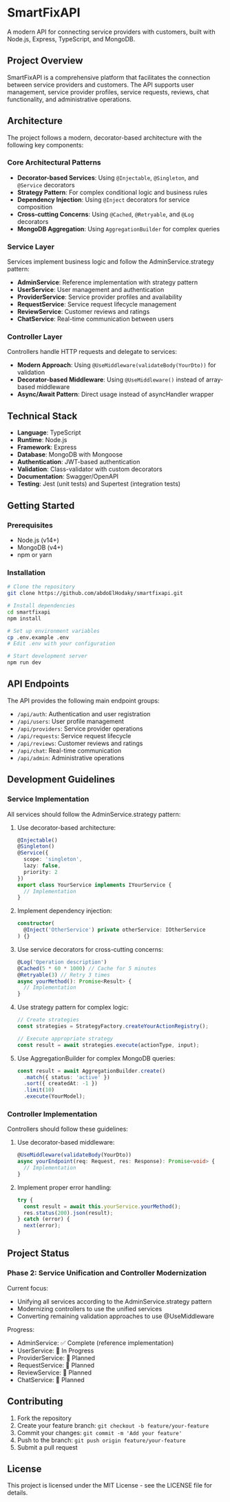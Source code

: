 # SmartFixAPI

A modern API for connecting service providers with customers, built with Node.js, Express, TypeScript, and MongoDB.

## Project Overview

SmartFixAPI is a comprehensive platform that facilitates the connection between service providers and customers. The API supports user management, service provider profiles, service requests, reviews, chat functionality, and administrative operations.

## Architecture

The project follows a modern, decorator-based architecture with the following key components:

### Core Architectural Patterns

- **Decorator-based Services**: Using `@Injectable`, `@Singleton`, and `@Service` decorators
- **Strategy Pattern**: For complex conditional logic and business rules
- **Dependency Injection**: Using `@Inject` decorators for service composition
- **Cross-cutting Concerns**: Using `@Cached`, `@Retryable`, and `@Log` decorators
- **MongoDB Aggregation**: Using `AggregationBuilder` for complex queries

### Service Layer

Services implement business logic and follow the AdminService.strategy pattern:

- **AdminService**: Reference implementation with strategy pattern
- **UserService**: User management and authentication
- **ProviderService**: Service provider profiles and availability
- **RequestService**: Service request lifecycle management
- **ReviewService**: Customer reviews and ratings
- **ChatService**: Real-time communication between users

### Controller Layer

Controllers handle HTTP requests and delegate to services:

- **Modern Approach**: Using `@UseMiddleware(validateBody(YourDto))` for validation
- **Decorator-based Middleware**: Using `@UseMiddleware()` instead of array-based middleware
- **Async/Await Pattern**: Direct usage instead of asyncHandler wrapper

## Technical Stack

- **Language**: TypeScript
- **Runtime**: Node.js
- **Framework**: Express
- **Database**: MongoDB with Mongoose
- **Authentication**: JWT-based authentication
- **Validation**: Class-validator with custom decorators
- **Documentation**: Swagger/OpenAPI
- **Testing**: Jest (unit tests) and Supertest (integration tests)

## Getting Started

### Prerequisites

- Node.js (v14+)
- MongoDB (v4+)
- npm or yarn

### Installation

```bash
# Clone the repository
git clone https://github.com/abdoElHodaky/smartfixapi.git

# Install dependencies
cd smartfixapi
npm install

# Set up environment variables
cp .env.example .env
# Edit .env with your configuration

# Start development server
npm run dev
```

## API Endpoints

The API provides the following main endpoint groups:

- `/api/auth`: Authentication and user registration
- `/api/users`: User profile management
- `/api/providers`: Service provider operations
- `/api/requests`: Service request lifecycle
- `/api/reviews`: Customer reviews and ratings
- `/api/chat`: Real-time communication
- `/api/admin`: Administrative operations

## Development Guidelines

### Service Implementation

All services should follow the AdminService.strategy pattern:

1. Use decorator-based architecture:
   ```typescript
   @Injectable()
   @Singleton()
   @Service({
     scope: 'singleton',
     lazy: false,
     priority: 2
   })
   export class YourService implements IYourService {
     // Implementation
   }
   ```

2. Implement dependency injection:
   ```typescript
   constructor(
     @Inject('OtherService') private otherService: IOtherService
   ) {}
   ```

3. Use service decorators for cross-cutting concerns:
   ```typescript
   @Log('Operation description')
   @Cached(5 * 60 * 1000) // Cache for 5 minutes
   @Retryable(3) // Retry 3 times
   async yourMethod(): Promise<Result> {
     // Implementation
   }
   ```

4. Use strategy pattern for complex logic:
   ```typescript
   // Create strategies
   const strategies = StrategyFactory.createYourActionRegistry();
   
   // Execute appropriate strategy
   const result = await strategies.execute(actionType, input);
   ```

5. Use AggregationBuilder for complex MongoDB queries:
   ```typescript
   const result = await AggregationBuilder.create()
     .match({ status: 'active' })
     .sort({ createdAt: -1 })
     .limit(10)
     .execute(YourModel);
   ```

### Controller Implementation

Controllers should follow these guidelines:

1. Use decorator-based middleware:
   ```typescript
   @UseMiddleware(validateBody(YourDto))
   async yourEndpoint(req: Request, res: Response): Promise<void> {
     // Implementation
   }
   ```

2. Implement proper error handling:
   ```typescript
   try {
     const result = await this.yourService.yourMethod();
     res.status(200).json(result);
   } catch (error) {
     next(error);
   }
   ```

## Project Status

### Phase 2: Service Unification and Controller Modernization

Current focus:
- Unifying all services according to the AdminService.strategy pattern
- Modernizing controllers to use the unified services
- Converting remaining validation approaches to use @UseMiddleware

Progress:
- AdminService: ✅ Complete (reference implementation)
- UserService: 🔄 In Progress
- ProviderService: 📝 Planned
- RequestService: 📝 Planned
- ReviewService: 📝 Planned
- ChatService: 📝 Planned

## Contributing

1. Fork the repository
2. Create your feature branch: `git checkout -b feature/your-feature`
3. Commit your changes: `git commit -m 'Add your feature'`
4. Push to the branch: `git push origin feature/your-feature`
5. Submit a pull request

## License

This project is licensed under the MIT License - see the LICENSE file for details.

